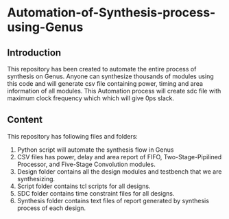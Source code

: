 # Automation-of-Synthesis-process-using-Genus
## Introduction
This repository has been created to automate the entire process of synthesis on Genus. Anyone can synthesize thousands of modules using this code and will generate csv file containing power, timing and area information of all modules.
This Automation process will create sdc file with maximum clock frequency which which will give 0ps slack.

## Content
This repository has following files and folders:
1. Python script will automate the synthesis flow in Genus
2. CSV files has power, delay and area report of FIFO, Two-Stage-Pipilined Processor, and Five-Stage Convolution modules.
3. Design folder contains all the design modules and testbench that we are synthesizing.
4. Script folder contains tcl scripts for all designs.
5. SDC folder contains time constraint files for all designs.
6. Synthesis folder contains text files of report generated by synthesis process of each design.
